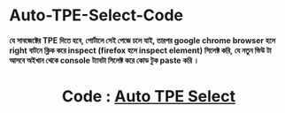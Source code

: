 # Auto-TPE-Select-Code

#### যে সাবজেক্টের TPE দিতে হবে,  পোর্টালে সেই পেজে চলে যাই, তারপর google chrome browser হলে right বাটনে  ক্লিক করে inspect (firefox হলে inspect element) সিলেক্ট করি, যে নতুন ভিউ টা আসবে অইখান থেকে console ট্যাবটা সিলেক্ট করে কোড টুক paste করি ।

<h1 align="center">Code : <a href="https://github.com/mdabusufian/Auto-TPE-Select-Code/blob/main/auto%20TPE%20Select.js">Auto TPE Select<a></h1>
